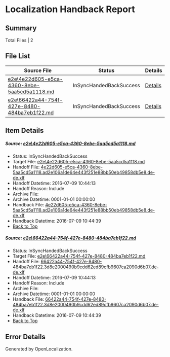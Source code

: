 # <a name='report-top'></a> Localization Handback Report

## Summary
 Total Files | 2

## File List
 Source File | Status | Details 
 ----------- | ------ | ------- 
 [e2e\4e22d605-e5ca-4360-8ebe-5aa5cd5a1118.md](https://github.com/OpenLocalizationTestOrg/oltest/blob/3eb9079503e2c0dc5a073be30ae55865aca0afa2/e2e/4e22d605-e5ca-4360-8ebe-5aa5cd5a1118.md) | InSyncHandedBackSuccess | [Details](#c6dd3598ecfd167526b7403519b1b587d0e759d91)
 [e2e\66422a44-754f-427e-8480-484ba7eb1f22.md](https://github.com/OpenLocalizationTestOrg/oltest/blob/3eb9079503e2c0dc5a073be30ae55865aca0afa2/e2e/66422a44-754f-427e-8480-484ba7eb1f22.md) | InSyncHandedBackSuccess | [Details](#fdbb8d1d74f6c27ca75d58587bd0479cc3ab6af12)

## Item Details
##### <a name='c6dd3598ecfd167526b7403519b1b587d0e759d91'></a> Source: [e2e\4e22d605-e5ca-4360-8ebe-5aa5cd5a1118.md](https://github.com/OpenLocalizationTestOrg/oltest/blob/3eb9079503e2c0dc5a073be30ae55865aca0afa2/e2e/4e22d605-e5ca-4360-8ebe-5aa5cd5a1118.md)
* Status: InSyncHandedBackSuccess
* Target File: [e2e\4e22d605-e5ca-4360-8ebe-5aa5cd5a1118.md](https://github.com/OpenLocalizationTestOrg/oltest-dede-fly/blob/82f645f97f578df665b903c1090e923a83dfa44b/e2e/4e22d605-e5ca-4360-8ebe-5aa5cd5a1118.md)
* Handoff File: [4e22d605-e5ca-4360-8ebe-5aa5cd5a1118.ad2e106a1de64e443f251e88bb50eb49858db5e8.de-de.xlf](https://github.com/OpenLocalizationTestOrg/olhandoff-e2e/blob/fb9607cf1d43713e16d39f539e3c4b99be77aba6/ol-handoff/OpenLocalizationTestOrg/oltest-dede-fly/ci/ht/4e22d605-e5ca-4360-8ebe-5aa5cd5a1118.ad2e106a1de64e443f251e88bb50eb49858db5e8.de-de.xlf)
* Handoff Datetime: 2016-07-09 10:44:13
* Handoff Reason: Include
* Archive File: 
* Archive Datetime: 0001-01-01 00:00:00
* Handback File: [4e22d605-e5ca-4360-8ebe-5aa5cd5a1118.ad2e106a1de64e443f251e88bb50eb49858db5e8.de-de.xlf](https://github.com/OpenLocalizationTestOrg/olhandback-e2e/blob/9e553de58c373770691fb0aa571e176a93cfe79c/ol-handback/OpenLocalizationTestOrg/oltest-dede-fly/ci/ht/4e22d605-e5ca-4360-8ebe-5aa5cd5a1118.ad2e106a1de64e443f251e88bb50eb49858db5e8.de-de.xlf)
* Handback Datetime: 2016-07-09 10:44:39
* [Back to Top](#report-top)

##### <a name='fdbb8d1d74f6c27ca75d58587bd0479cc3ab6af12'></a> Source: [e2e\66422a44-754f-427e-8480-484ba7eb1f22.md](https://github.com/OpenLocalizationTestOrg/oltest/blob/3eb9079503e2c0dc5a073be30ae55865aca0afa2/e2e/66422a44-754f-427e-8480-484ba7eb1f22.md)
* Status: InSyncHandedBackSuccess
* Target File: [e2e\66422a44-754f-427e-8480-484ba7eb1f22.md](https://github.com/OpenLocalizationTestOrg/oltest-dede-fly/blob/82f645f97f578df665b903c1090e923a83dfa44b/e2e/66422a44-754f-427e-8480-484ba7eb1f22.md)
* Handoff File: [66422a44-754f-427e-8480-484ba7eb1f22.3d8e2000490b9cdd62ed89cfb9607ca2090d6b07.de-de.xlf](https://github.com/OpenLocalizationTestOrg/olhandoff-e2e/blob/fb9607cf1d43713e16d39f539e3c4b99be77aba6/ol-handoff/OpenLocalizationTestOrg/oltest-dede-fly/ci/ht/66422a44-754f-427e-8480-484ba7eb1f22.3d8e2000490b9cdd62ed89cfb9607ca2090d6b07.de-de.xlf)
* Handoff Datetime: 2016-07-09 10:44:13
* Handoff Reason: Include
* Archive File: 
* Archive Datetime: 0001-01-01 00:00:00
* Handback File: [66422a44-754f-427e-8480-484ba7eb1f22.3d8e2000490b9cdd62ed89cfb9607ca2090d6b07.de-de.xlf](https://github.com/OpenLocalizationTestOrg/olhandback-e2e/blob/9e553de58c373770691fb0aa571e176a93cfe79c/ol-handback/OpenLocalizationTestOrg/oltest-dede-fly/ci/ht/66422a44-754f-427e-8480-484ba7eb1f22.3d8e2000490b9cdd62ed89cfb9607ca2090d6b07.de-de.xlf)
* Handback Datetime: 2016-07-09 10:44:39
* [Back to Top](#report-top)


## Error Details

Generated by OpenLocalization.
